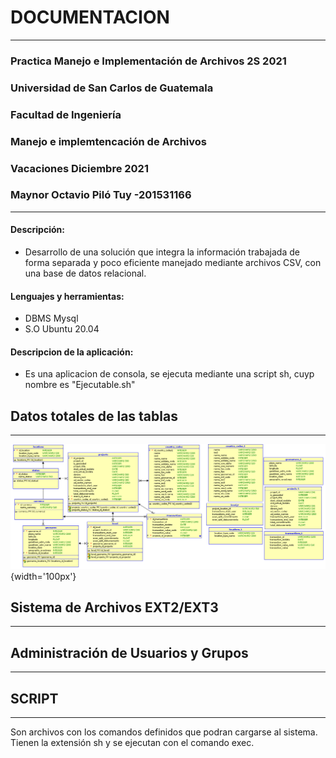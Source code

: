 # **DOCUMENTACION** 
---
### Practica Manejo e Implementación de Archivos 2S 2021
### Universidad de San Carlos de Guatemala
### Facultad de Ingeniería 
### Manejo e implemtencación de Archivos
### Vacaciones Diciembre 2021
### Maynor Octavio Piló Tuy -201531166
---


#### Descripción:
* Desarrollo de una solución que integra la información trabajada de forma separada y poco eficiente manejado mediante archivos CSV, con una base de datos relacional. 

#### Lenguajes y herramientas:
* DBMS Mysql 
* S.O Ubuntu 20.04

#### Descripcion de la aplicación:
* Es una aplicacion de consola, se ejecuta mediante una script sh, cuyp nombre es "Ejecutable.sh"

## Datos totales de las tablas 
---
![texto_alternativo](https://github.com/Mocta-996/MIA_Diciembre_2021/blob/0b5bf1de01b091de0f4cb8ecb994a042fdb0ddff/Practica/ModeloER.png){width='100px'}

## Sistema de Archivos EXT2/EXT3
---

## Administración de Usuarios y Grupos
---


## SCRIPT
---
Son archivos con los comandos definidos que podran cargarse al sistema. Tienen la extensión sh y se ejecutan con  el comando exec.


